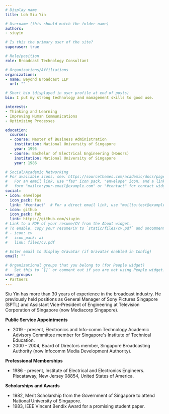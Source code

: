 ```yaml
---
# Display name
title: Loh Siu Yin

# Username (this should match the folder name)
authors:
- siuyin

# Is this the primary user of the site?
superuser: true

# Role/position
role: Broadcast Technology Consultant

# Organizations/Affiliations
organizations:
- name: Beyond Broadcast LLP
  url: ""

# Short bio (displayed in user profile at end of posts)
bio: I put my strong technology and management skills to good use.

interests:
- Thinking and Learning
- Improving Human Communications
- Optimizing Processes

education:
  courses:
  - course: Master of Business Administration
    institution: National University of Singapore
    year: 1995
  - course: Bachelor of Electrical Engineering (Honors)
    institution: National University of Singapore
    year: 1986

# Social/Academic Networking
# For available icons, see: https://sourcethemes.com/academic/docs/page-builder/#icons
#   For an email link, use "fas" icon pack, "envelope" icon, and a link in the
#   form "mailto:your-email@example.com" or "#contact" for contact widget.
social:
- icon: envelope
  icon_pack: fas
  link: '#contact'  # For a direct email link, use "mailto:test@example.org".
- icon: github
  icon_pack: fab
  link: https://github.com/siuyin
# Link to a PDF of your resume/CV from the About widget.
# To enable, copy your resume/CV to `static/files/cv.pdf` and uncomment the lines below.
# - icon: cv
#   icon_pack: ai
#   link: files/cv.pdf

# Enter email to display Gravatar (if Gravatar enabled in Config)
email: ""

# Organizational groups that you belong to (for People widget)
#   Set this to `[]` or comment out if you are not using People widget.
user_groups:
- Partners
---
```


Siu Yin has more than 30 years of experience in the broadcast industry. He previously held positions as General Manager of Sony Pictures Singapore (SPTL) and Assistant Vice-President of Engineering at Television Corporation of Singapore (now Mediacorp Singapore).

**Public Service Appointments**
- 2019 - present, Electronics and Info-comm Technology Academic Advisory Committee member for Singapore's Institute of Technical Education.
- 2000 - 2004, Board of Directors member, Singapore Broadcasting Authority (now Infocomm Media Development Authority).

**Professional Memberships**
- 1986 - present, Institute of Electrical and Electronics Engineers. Piscataway, New Jersey 08854, United States of America.

**Scholarships and Awards**
- 1982, Merit Scholarship from the Government of Singapore to attend National University of Singapore.
- 1983, IEEE Vincent Bendix Award for a promising student paper.


